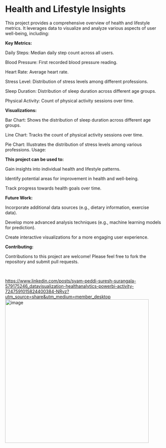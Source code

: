 # **Health and Lifestyle Insights**

This project provides a comprehensive overview of health and lifestyle metrics. It leverages data to visualize and analyze various aspects of user well-being, including:

**Key Metrics:**

Daily Steps: Median daily step count across all users.

Blood Pressure: First recorded blood pressure reading.

Heart Rate: Average heart rate.

Stress Level: Distribution of stress levels among different professions.

Sleep Duration: Distribution of sleep duration across different age groups.

Physical Activity: Count of physical activity sessions over time.

**Visualizations:**

Bar Chart: Shows the distribution of sleep duration across different age groups.

Line Chart: Tracks the count of physical activity sessions over time.

Pie Chart: Illustrates the distribution of stress levels among various professions.
Usage:

**This project can be used to:**


Gain insights into individual health and lifestyle patterns.

Identify potential areas for improvement in health and well-being.

Track progress towards health goals over time.

**Future Work:**

Incorporate additional data sources (e.g., dietary information, exercise data).

Develop more advanced analysis techniques (e.g., machine learning models for prediction).

Create interactive visualizations for a more engaging user experience.

**Contributing:**

Contributions to this project are welcome! Please feel free to fork the repository and submit pull requests.

   



https://www.linkedin.com/posts/syam-peddi-suresh-surangala-579175246_datavisualization-healthanalytics-powerbi-activity-7247591015824400384-NRvz?utm_source=share&utm_medium=member_desktop
<img width="463" alt="image" src="https://github.com/user-attachments/assets/2e317189-157f-4718-af5f-8c93d841cf4c">
